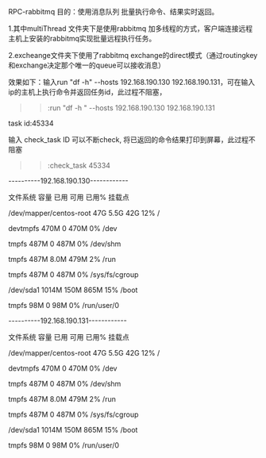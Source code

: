 RPC-rabbitmq 
目的：使用消息队列 批量执行命令、结果实时返回。

1.其中multiThread 文件夹下是使用rabbitmq 加多线程的方式，客户端连接远程主机上安装的rabbitmq实现批量远程执行任务。

2.excheange文件夹下使用了rabbitmq exchange的direct模式（通过routingkey和exchange决定那个唯一的queue可以接收消息）



效果如下：输入run "df -h" --hosts 192.168.190.130 192.168.190.131，可在输入ip的主机上执行命令并返回任务id，此过程不阻塞，

>>:run "df -h " --hosts 192.168.190.130 192.168.190.131

task id:45334

输入 check_task ID 可以不断check, 将已返回的命令结果打印到屏幕，此过程不阻塞

>>:check_task 45334

----------192.168.190.130------------

文件系统 容量 已用 可用 已用% 挂载点

/dev/mapper/centos-root 47G 5.5G 42G 12% /

devtmpfs 470M 0 470M 0% /dev

tmpfs 487M 0 487M 0% /dev/shm

tmpfs 487M 8.0M 479M 2% /run

tmpfs 487M 0 487M 0% /sys/fs/cgroup

/dev/sda1 1014M 150M 865M 15% /boot

tmpfs 98M 0 98M 0% /run/user/0

----------192.168.190.131------------

文件系统 容量 已用 可用 已用% 挂载点

/dev/mapper/centos-root 47G 5.5G 42G 12% /

devtmpfs 470M 0 470M 0% /dev

tmpfs 487M 0 487M 0% /dev/shm

tmpfs 487M 8.0M 479M 2% /run

tmpfs 487M 0 487M 0% /sys/fs/cgroup

/dev/sda1 1014M 150M 865M 15% /boot

tmpfs 98M 0 98M 0% /run/user/0
